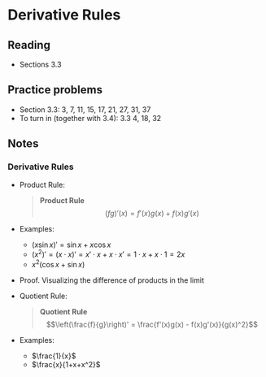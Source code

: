 # Derivative Rules

## Reading

- Sections 3.3

## Practice problems

- Section 3.3: 3, 7, 11, 15, 17, 21, 27, 31, 37
- To turn in (together with 3.4): 3.3 4, 18, 32

## Notes

### Derivative Rules

- Product Rule:

    > **Product Rule**
    > $$(fg)'(x) = f'(x)g(x) + f(x) g'(x)$$
- Examples:
    - $(x\sin x)' = \sin x + x\cos x$
    - $(x^2)' = (x\cdot x)' = x'\cdot x + x \cdot x' = 1\cdot x + x\cdot 1 = 2x$
    - $x^2(\cos x+\sin x)$
- Proof. Visualizing the difference of products in the limit
- Quotient Rule:

    > **Quotient Rule**
    > $$\left(\frac{f}{g}\right)' = \frac{f'(x)g(x) - f(x)g'(x)}{g(x)^2}$$
- Examples:
    - $\frac{1}{x}$
    - $\frac{x}{1+x+x^2}$
